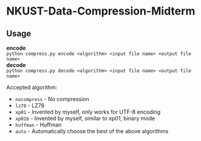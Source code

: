 # NKUST-Data-Compression-Midterm

## Usage
**encode**  
`python compress.py encode <algorithm> <input file name> <output file name>`  
**decode**  
`python compress.py decode <algorithm> <input file name> <output file name>`  

Accepted algorithm:  
* `nocompress` - No compression
* `lz78` - LZ78
* `xp01` - Invented by myself, only works for UTF-8 encoding
* `xp01b` - Invented by myself, similar to xp01, binary mode
* `huffman` - Huffman
* `auto` - Automatically choose the best of the above algorithms
